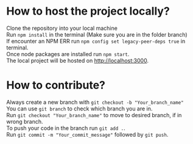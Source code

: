 # How to host the project locally?

Clone the repository into your local machine\
Run `npm install` in the terminal (Make sure you are in the folder branch)\
If encounter an NPM ERR run `npm config set legacy-peer-deps true` in terminal.\
Once node packages are installed run `npm start`.\
The local project will be hosted on [http://localhost:3000](http://localhost:3000).

# How to contribute?
Always create a new branch with `git checkout -b "Your_branch_name"`\
You can use `git branch` to check which branch you are in.\
Run `git checkout "Your_branch_name"` to move to desired branch, if in wrong branch.\
To push your code in the branch run `git add .`.\
Run `git commit -m "Your_commit_message"` followed by `git push`.